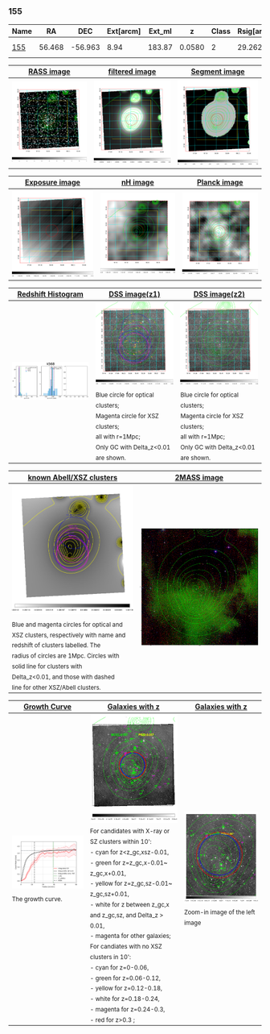 <div STYLE="page-break-after: always;"></div>

### 155

|Name          |RA          |DEC      | Ext[arcm] | Ext_ml | z    | Class| Rsig[arcmin] | CRsig[c/s] | CR500[c/s] | R500[Mpc] |L500[erg/s]|F500[erg/s/cm^2]| M500[Msun]|Tx[keV]|beta|GC(XSZ,Delta_z<0.01)| GC(OPT,Delta_z<0.01)|GC|alias|
|--------------|------------|------------|---|---|-----------|--------|------|------|----|----|----|----|----|----|----|----|----|----|---|
|[155](script/155.md)     | 56.468       | -56.963       | 8.94    | 183.87   | 0.0580 | 2   | 29.262 |0.439 |0.401 |0.829 |6.118e+43 |7.603e-12 |1.714e+14 |3.040 |0.862 |XBACs, |A, |XBACs, A, |k568|

|[RASS image](../image/155/155_img.pdf)|[filtered image](../image/155/155_fil.pdf)|[Segment image](../image/155/155_seg.pdf)|
|-------------------|--------------------|-------------------|
| <img src="../image/155/155_img.png" width="300">  | <img src="../image/155/155_fil.png" width="300">   | <img src="../image/155/155_seg.png" width="300">  |

|[Exposure image](../image/155/155_mex.pdf)| [nH image](../image/155/155_nh.pdf)| [Planck image](../image/155/155_p.pdf)|
|-------------------|--------------------|-------------------|
|<img src="../image/155/155_mex.png" width="300">   | <img src="../image/155/155_nh.png" width="300">    | <img src="../image/155/155_p.png" width="300"> |

|[Redshift Histogram](../image/155/155_zg.pdf) | [DSS image(z1)](../image/155/155_dss_z1.pdf)      |  [DSS image(z2)](../image/155/155_dss_z2.pdf)    |
|-------------------|--------------------|-------------------|
|<img src="../image/155/155_zg.png" width="300"> |<img src="../image/155/155_dss_z1.png" width="300"> <sub><br>Blue circle for optical clusters; <br>Magenta circle for XSZ clusters; <br>all with r=1Mpc; <br>Only GC with Delta_z<0.01 are shown. </sub>| <img src="../image/155/155_dss_z2.png" width="300"><sub><br>Blue circle for optical clusters; <br>Magenta circle for XSZ clusters; <br>all with r=1Mpc; <br>Only GC with Delta_z<0.01 are shown. </sub> |

|[known Abell/XSZ clusters](../image/155/155_m.pdf) | [2MASS image](../image/155/155_2mass.pdf)      |
|-------------------|-------------------|
|<img src=../image/155/155_m.png width="300"> <sub><br>Blue and magenta circles for optical and <br>XSZ clusters, respectively with name and <br>redshift of clusters labelled. The <br>radius of circles are 1Mpc. Circles with <br>solid line for clusters with <br>Delta_z<0.01, and those with dashed <br>line for other XSZ/Abell clusters.        </sub>|<img src="../image/155/155_2mass.png" width="300">  |

|[Growth Curve](../image/155/155_gca_all.png) |[Galaxies with z](../image/155/155_opt_ned.pdf) |[Galaxies with z](../image/155/155_opt_ned_zoom.pdf) |
|-------------------|-------------------|-------------------|
| <img src="../image/155/155_gca_all.png" width="300"> <sub><br>The growth curve.</sub>| <img src=../image/155/155_opt_ned.png width="300"> <br><sub> For candidates with X-ray or SZ clusters within 10': <br> - cyan for z<z_gc,xsz-0.01, <br> - green for z=z_gc,x-0.01~ z_gc,x+0.01, <br> - yellow for z=z_gc,sz-0.01~ z_gc,sz+0.01, <br> - white for z between z_gc,x and z_gc,sz, and Delta_z > 0.01, <br> - magenta for other galaxies; <br>For candiates with no XSZ clusters in 10': <br> - cyan for z=0-0.06, <br> - green for z=0.06-0.12, <br> - yellow for z=0.12-0.18, <br> - white for z=0.18-0.24, <br> - magenta for z=0.24-0.3, <br> - red for z>0.3 ;  </sub>|<img src=../image/155/155_opt_ned_zoom.png width="300">  <br><sub> Zoom-in image of the left image</sub>|




